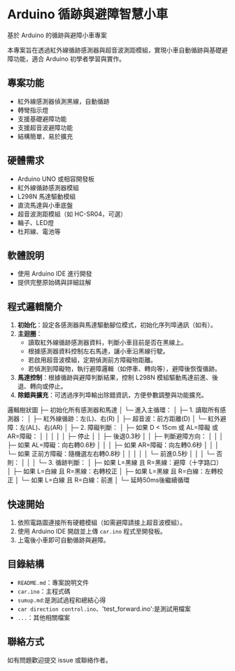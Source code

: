 # Arduino 循跡與避障智慧小車

基於 Arduino 的循跡與避障小車專案

本專案旨在透過紅外線循跡感測器與超音波測距模組，實現小車自動循跡與基礎避障功能，適合 Arduino 初學者學習與實作。

## 專案功能

- 紅外線感測器偵測黑線，自動循跡
- 轉彎指示燈
- 支援基礎避障功能
- 支援超音波避障功能
- 結構簡單，易於擴充

## 硬體需求

- Arduino UNO 或相容開發板
- 紅外線循跡感測器模組
- L298N 馬達驅動模組
- 直流馬達與小車底盤
- 超音波測距模組（如 HC-SR04，可選）
- 輪子、LED燈
- 杜邦線、電池等

## 軟體說明

- 使用 Arduino IDE 進行開發
- 提供完整原始碼與詳細註解

## 程式邏輯簡介

1. **初始化**：設定各感測器與馬達驅動腳位模式，初始化序列埠通訊（如有）。
2. **主迴圈**：
   - 讀取紅外線循跡感測器資料，判斷小車目前是否在黑線上。
   - 根據感測器資料控制左右馬達，讓小車沿黑線行駛。
   - 若啟用超音波模組，定期偵測前方障礙物距離。
   - 若偵測到障礙物，執行避障邏輯（如停車、轉向等），避障後恢復循跡。
3. **馬達控制**：根據循跡與避障判斷結果，控制 L298N 模組驅動馬達前進、後退、轉向或停止。
4. **除錯與擴充**：可透過序列埠輸出除錯資訊，方便參數調整與功能擴充。

邏輯樹狀圖
├─ 初始化所有感測器和馬達
│
└─ 進入主循環：
│
├─ 1. 讀取所有感測器：
│ ├─ 紅外線循跡：左(L)、右(R)
│ ├─ 超音波：前方距離(D)
│ └─ 紅外避障：左(AL)、右(AR)
│
├─ 2. 障礙判斷：
│ ├─ 如果 D < 15cm 或 AL=障礙 或 AR=障礙：
│ │ │
│ │ ├─ 停止
│ │ ├─ 後退0.3秒
│ │ ├─ 判斷避障方向：
│ │ │ ├─ 如果 AL=障礙：向右轉0.6秒
│ │ │ ├─ 如果 AR=障礙：向左轉0.6秒
│ │ │ └─ 如果 正前方障礙：隨機選左右轉0.8秒
│ │ │
│ │ └─ 前進0.5秒
│ │
│ └─ 否則：
│ │
│ └─ 3. 循跡判斷：
│ ├─ 如果 L=黑線 且 R=黑線：避障（十字路口）
│ ├─ 如果 L=白線 且 R=黑線：右轉校正
│ ├─ 如果 L=黑線 且 R=白線：左轉校正
│ └─ 如果 L=白線 且 R=白線：前進
│
└─ 延時50ms後繼續循環

## 快速開始

1. 依照電路圖連接所有硬體模組（如需避障請接上超音波模組）。
2. 使用 Arduino IDE 開啟並上傳 `car.ino` 程式至開發板。
3. 上電後小車即可自動循跡與避障。

## 目錄結構

- `README.md`：專案說明文件
- `car.ino`：主程式碼
- `sumup.md`:是測試過程和總結心得
- `car direction control.ino`、'test_forward.ino':是測試用檔案
- `...`：其他相關檔案


## 聯絡方式

如有問題歡迎提交 issue 或聯絡作者。
